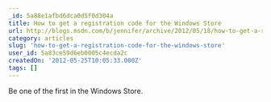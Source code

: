 ```yaml
---
_id: 5a88e1afbd6dca0d5f0d304a
title: How to get a registration code for the Windows Store
url: http://blogs.msdn.com/b/jennifer/archive/2012/05/18/how-to-get-a-registration-code-for-the-windows-store.aspx
category: articles
slug: 'how-to-get-a-registration-code-for-the-windows-store'
user_id: 5a83ce59d6eb0005c4ecda2c
createdOn: '2012-05-25T10:05:33.000Z'
tags: []
---
```


Be one of the first in the Windows Store.
